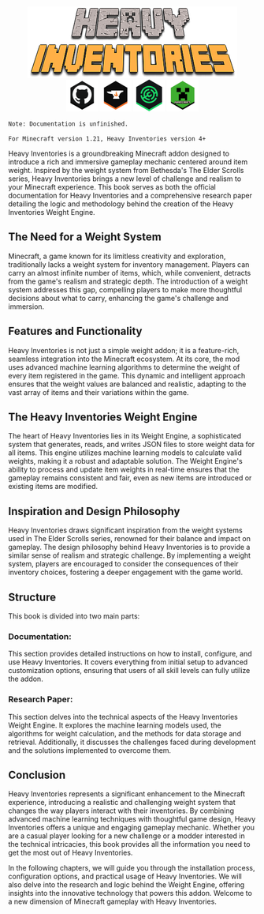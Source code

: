 <center>
<img src="./img/HEAVY.png" alt="Heavy Inventories Banner"/>
</center>

<center>
<img src="./img/github_honeycomb_icon.png" alt="GitHub" width="64"/>
<img src="./img/curseforge_honeycomb_icon_color.png" alt="CurseForge" width="64"/>
<img src="./img/modrinth_honeycomb_icon.png" alt="CurseForge" width="64"/>
<img src="./img/minecraft_honeycomb_icon.png" alt="Minecraft" width="64"/>
</center>

```admonish info
Note: Documentation is unfinished.
```
```admonish info
For Minecraft version 1.21, Heavy Inventories version 4+
```

Heavy Inventories is a groundbreaking Minecraft addon designed to introduce a rich and immersive gameplay mechanic 
centered around item weight. Inspired by the weight system from Bethesda's The Elder Scrolls series, Heavy Inventories 
brings a new level of challenge and realism to your Minecraft experience. This book serves as both the official 
documentation for Heavy Inventories and a comprehensive research paper detailing the logic and methodology behind the 
creation of the Heavy Inventories Weight Engine.

## The Need for a Weight System
Minecraft, a game known for its limitless creativity and exploration, traditionally lacks a weight system for inventory 
management. Players can carry an almost infinite number of items, which, while convenient, detracts from the game's 
realism and strategic depth. The introduction of a weight system addresses this gap, compelling players to make more 
thoughtful decisions about what to carry, enhancing the game's challenge and immersion.

## Features and Functionality
Heavy Inventories is not just a simple weight addon; it is a feature-rich, seamless integration into the Minecraft 
ecosystem. At its core, the mod uses advanced machine learning algorithms to determine the weight of every item registered 
in the game. This dynamic and intelligent approach ensures that the weight values are balanced and realistic, adapting 
to the vast array of items and their variations within the game.

## The Heavy Inventories Weight Engine
The heart of Heavy Inventories lies in its Weight Engine, a sophisticated system that generates, reads, and writes JSON 
files to store weight data for all items. This engine utilizes machine learning models to calculate valid weights, making 
it a robust and adaptable solution. The Weight Engine's ability to process and update item weights in real-time ensures 
that the gameplay remains consistent and fair, even as new items are introduced or existing items are modified.

## Inspiration and Design Philosophy
Heavy Inventories draws significant inspiration from the weight systems used in The Elder Scrolls series, renowned for 
their balance and impact on gameplay. The design philosophy behind Heavy Inventories is to provide a similar sense of 
realism and strategic challenge. By implementing a weight system, players are encouraged to consider the consequences of 
their inventory choices, fostering a deeper engagement with the game world.

## Structure
This book is divided into two main parts:

### Documentation: 
This section provides detailed instructions on how to install, configure, and use Heavy Inventories. It covers everything 
from initial setup to advanced customization options, ensuring that users of all skill levels can fully utilize the addon.

### Research Paper: 
This section delves into the technical aspects of the Heavy Inventories Weight Engine. It explores the machine learning 
models used, the algorithms for weight calculation, and the methods for data storage and retrieval. Additionally, it 
discusses the challenges faced during development and the solutions implemented to overcome them.

## Conclusion
Heavy Inventories represents a significant enhancement to the Minecraft experience, introducing a realistic and 
challenging weight system that changes the way players interact with their inventories. By combining advanced machine 
learning techniques with thoughtful game design, Heavy Inventories offers a unique and engaging gameplay mechanic. 
Whether you are a casual player looking for a new challenge or a modder interested in the technical intricacies, this 
book provides all the information you need to get the most out of Heavy Inventories.

In the following chapters, we will guide you through the installation process, configuration options, and practical usage 
of Heavy Inventories. We will also delve into the research and logic behind the Weight Engine, offering insights into 
the innovative technology that powers this addon. Welcome to a new dimension of Minecraft gameplay with Heavy Inventories.

